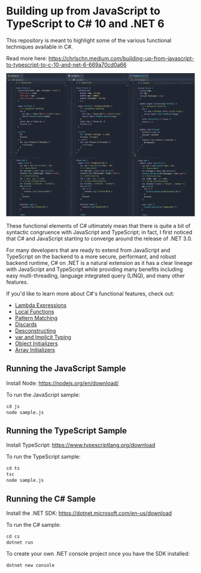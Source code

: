 # Building up from JavaScript to TypeScript to C# 10 and .NET 6

This repository is meant to highlight some of the various functional techniques available in C#.

Read more here: https://chrlschn.medium.com/building-up-from-javascript-to-typescript-to-c-10-and-net-6-669a70cd0a66

![JS vs TS vs CS](./js-ts-csharp.png)

These functional elements of C# ultimately mean that there is quite a bit of syntactic congruence with JavaScript and TypeScript; in fact, I first noticed that C# and JavaScript starting to converge around the release of .NET 3.0.

For many developers that are ready to extend from JavaScript and TypeScript on the backend to a more secure, performant, and robust backend runtime, C# on .NET is a natural extension as it has a clear lineage with JavaScript and TypeScript while providing many benefits including easy mutli-threading, language integrated query (LINQ), and many other features.

If you'd like to learn more about C#'s functional features, check out:

- [Lambda Expressions](https://docs.microsoft.com/en-us/dotnet/csharp/language-reference/operators/lambda-expressions)
- [Local Functions](https://docs.microsoft.com/en-us/dotnet/csharp/programming-guide/classes-and-structs/local-functions)
- [Pattern Matching](https://docs.microsoft.com/en-us/dotnet/csharp/fundamentals/functional/pattern-matching)
- [Discards](https://docs.microsoft.com/en-us/dotnet/csharp/fundamentals/functional/discards)
- [Desconstructing](https://docs.microsoft.com/en-us/dotnet/csharp/fundamentals/functional/deconstruct)
- [var and Implicit Typing](https://docs.microsoft.com/en-us/dotnet/csharp/language-reference/keywords/var)
- [Object Initializers](https://docs.microsoft.com/en-us/dotnet/csharp/programming-guide/classes-and-structs/how-to-initialize-objects-by-using-an-object-initializer)
- [Array Initializers](https://docs.microsoft.com/en-us/dotnet/csharp/programming-guide/arrays/single-dimensional-arrays)

## Running the JavaScript Sample

Install Node: https://nodejs.org/en/download/

To run the JavaScript sample:

```
cd js
node sample.js
```

## Running the TypeScript Sample

Install TypeScript: https://www.typescriptlang.org/download

To run the TypeScript sample:

```
cd ts
tsc
node sample.js
```

## Running the C# Sample

Install the .NET SDK: https://dotnet.microsoft.com/en-us/download

To run the C# sample:

```
cd cs
dotnet run
```

To create your own .NET console project once you have the SDK installed:

```
dotnet new console
```